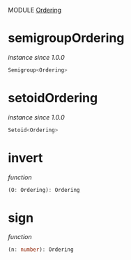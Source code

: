 MODULE [Ordering](https://github.com/gcanti/fp-ts/blob/master/src/Ordering.ts)

# semigroupOrdering

_instance_
_since 1.0.0_

```ts
Semigroup<Ordering>
```

# setoidOrdering

_instance_
_since 1.0.0_

```ts
Setoid<Ordering>
```

# invert

_function_

```ts
(O: Ordering): Ordering
```

# sign

_function_

```ts
(n: number): Ordering
```
